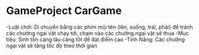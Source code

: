 # GameProject CarGame
-Luật chơi: Di chuyển bằng các phím mũi tên (lên, xuống, trái, phải) để tránh các chướng ngại vật chạy tới, chạm vào các chướng ngại vật sẽ thua
-Mục tiêu: Sinh tồn càng lâu càng tốt để đạt điểm cao
-Tính Năng: Các chướng ngại vật sẽ tăng tốc độ theo thời gian
